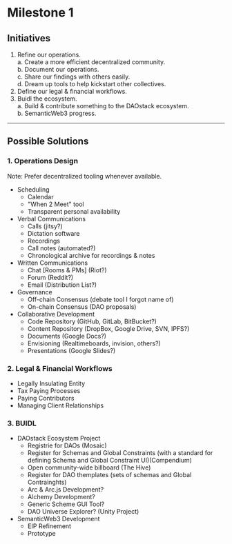 # Milestone 1  
## Initiatives  
1. Refine our operations.  
  a. Create a more efficient decentralized community.  
  b. Document our operations.  
  c. Share our findings with others easily.  
  d. Dream up tools to help kickstart other collectives.  
2. Define our legal & financial workflows.  
3. Buidl the ecosystem.  
  a. Build & contribute something to the DAOstack ecosystem.  
  b. SemanticWeb3 progress.  

---  

## Possible Solutions  
### 1. Operations Design  
Note: Prefer decentralized tooling whenever available.  
* Scheduling  
  * Calendar  
  * "When 2 Meet" tool  
  * Transparent personal availability  
* Verbal Communications  
  * Calls (jitsy?)  
  * Dictation software  
  * Recordings  
  * Call notes (automated?)  
  * Chronological archive for recordings & notes  
* Written Communications
  * Chat [Rooms & PMs] (Riot?)  
  * Forum (Reddit?)  
  * Email (Distribution List?)  
* Governance  
  * Off-chain Consensus (debate tool I forgot name of)  
  * On-chain Consensus (DAO proposals)  
* Collaborative Development  
  * Code Repository (GitHub, GitLab, BitBucket?)  
  * Content Repository (DropBox, Google Drive, SVN, IPFS?)  
  * Documents (Google Docs?)  
  * Envisioning (Realtimeboards, invision, others?)  
  * Presentations (Google Slides?)  

### 2. Legal & Financial Workflows  
* Legally Insulating Entity  
* Tax Paying Processes  
* Paying Contributors  
* Managing Client Relationships  

### 3. BUIDL  
* DAOstack Ecosystem Project  
  * Registrie for DAOs (Mosaic)
  * Register for Schemas and Global Constraints (with a standard for defining Schema and Global Constraint UI)(Compendium)
  * Open community-wide billboard (The Hive)
  * Register for DAO themplates (sets of schemas and Global Contrainghts)
  * Arc & Arc.js Development?  
  * Alchemy Development?
  * Generic Scheme GUI Tool?  
  * DAO Universe Explorer? (Unity Project)  
* SemanticWeb3 Development  
  * EIP Refinement  
  * Prototype  

